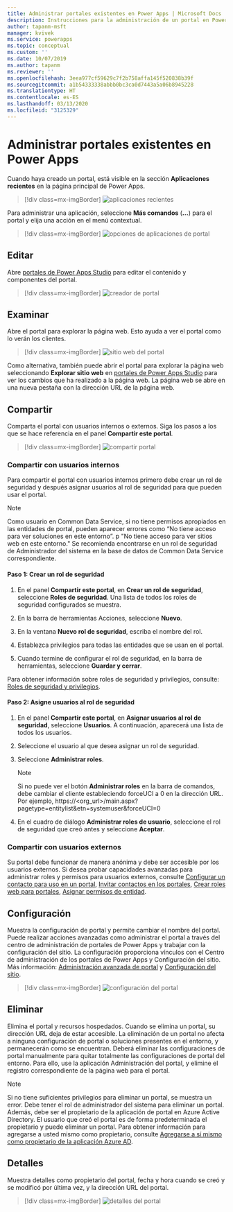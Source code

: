 ```yaml
---
title: Administrar portales existentes en Power Apps | Microsoft Docs
description: Instrucciones para la administración de un portal en Power Apps.
author: tapanm-msft
manager: kvivek
ms.service: powerapps
ms.topic: conceptual
ms.custom: ''
ms.date: 10/07/2019
ms.author: tapanm
ms.reviewer: ''
ms.openlocfilehash: 3eea977cf59629c7f2b758affa145f520838b39f
ms.sourcegitcommit: a1b54333338abbb0bc3ca0d7443a5a06b8945228
ms.translationtype: HT
ms.contentlocale: es-ES
ms.lasthandoff: 03/13/2020
ms.locfileid: "3125329"
---
```

# <a name="manage-existing-portals-in-power-apps"></a>Administrar portales existentes en Power Apps

Cuando haya creado un portal, está visible en la sección **Aplicaciones recientes** en la página principal de Power Apps.

> [!div class=mx-imgBorder]
> ![aplicaciones recientes](media/recent-apps.png "Aplicaciones recientes")  

Para administrar una aplicación, seleccione **Más comandos** (**…**) para el portal y elija una acción en el menú contextual.

> [!div class=mx-imgBorder]
> ![opciones de aplicaciones de portal](media/portal-app-options.png "Opciones de aplicaciones de portal")  

## <a name="edit"></a>Editar

Abre [portales de Power Apps Studio](portal-designer-anatomy.md) para editar el contenido y componentes del portal.  

> [!div class=mx-imgBorder]
> ![creador de portal](media/portal-maker.png "Creador de portal")  

## <a name="browse"></a>Examinar

Abre el portal para explorar la página web. Esto ayuda a ver el portal como lo verán los clientes.

> [!div class=mx-imgBorder]
> ![sitio web del portal](media/portal-website.png "Sitio web del portal")  

Como alternativa, también puede abrir el portal para explorar la página web seleccionando **Explorar sitio web** en [portales de Power Apps Studio](portal-designer-anatomy.md) para ver los cambios que ha realizado a la página web. La página web se abre en una nueva pestaña con la dirección URL de la página web.

## <a name="share"></a>Compartir

Comparta el portal con usuarios internos o externos. Siga los pasos a los que se hace referencia en el panel **Compartir este portal**.

> [!div class=mx-imgBorder]
> ![compartir portal](media/share-portal.png "Compartir portal")  

### <a name="share-with-internal-users"></a>Compartir con usuarios internos

Para compartir el portal con usuarios internos primero debe crear un rol de seguridad y después asignar usuarios al rol de seguridad para que pueden usar el portal.

> [!NOTE]
> Como usuario en Common Data Service, si no tiene permisos apropiados en las entidades de portal, pueden aparecer errores como “No tiene acceso para ver soluciones en este entorno”. p "No tiene acceso para ver sitios web en este entorno." Se recomienda encontrarse en un rol de seguridad de Administrador del sistema en la base de datos de Common Data Service correspondiente.

#### <a name="step-1-create-a-security-role"></a>Paso 1: Crear un rol de seguridad

1.  En el panel **Compartir este portal**, en **Crear un rol de seguridad**, seleccione **Roles de seguridad**. Una lista de todos los roles de seguridad configurados se muestra.

2.  En la barra de herramientas Acciones, seleccione **Nuevo**.

3.  En la ventana **Nuevo rol de seguridad**, escriba el nombre del rol.

4.  Establezca privilegios para todas las entidades que se usan en el portal.

5.  Cuando termine de configurar el rol de seguridad, en la barra de herramientas, seleccione **Guardar y cerrar**.

Para obtener información sobre roles de seguridad y privilegios, consulte: [Roles de seguridad y privilegios](https://docs.microsoft.com/power-platform/admin/security-roles-privileges).

#### <a name="step-2-assign-users-to-the-security-role"></a>Paso 2: Asigne usuarios al rol de seguridad

1.  En el panel **Compartir este portal**, en **Asignar usuarios al rol de seguridad**, seleccione **Usuarios**. A continuación, aparecerá una lista de todos los usuarios.

2.  Seleccione el usuario al que desea asignar un rol de seguridad.

3.  Seleccione **Administrar roles**.

    > [!NOTE]
    > Si no puede ver el botón **Administrar roles** en la barra de comandos, debe cambiar el cliente estableciendo forceUCI a 0 en la dirección URL. Por ejemplo, https://&lt;org\_url&gt;/main.aspx?pagetype=entitylist&etn=systemuser&forceUCI=0

4.  En el cuadro de diálogo **Administrar roles de usuario**, seleccione el rol de seguridad que creó antes y seleccione **Aceptar**.

### <a name="share-with-external-users"></a>Compartir con usuarios externos

Su portal debe funcionar de manera anónima y debe ser accesible por los usuarios externos. Si desea probar capacidades avanzadas para administrar roles y permisos para usuarios externos, consulte [Configurar un contacto para uso en un portal](configure/configure-contacts.md), [Invitar contactos en los portales](configure/invite-contacts.md), [Crear roles web para portales](configure/create-web-roles.md), [Asignar permisos de entidad](configure/assign-entity-permissions.md).  

## <a name="settings"></a>Configuración

Muestra la configuración de portal y permite cambiar el nombre del portal. Puede realizar acciones avanzadas como administrar el portal a través del centro de administración de portales de Power Apps y trabajar con la configuración del sitio. La configuración proporciona vínculos con el Centro de administración de los portales de Power Apps y Configuración del sitio. Más información: [Administración avanzada de portal](admin/admin-overview.md) y [Configuración del sitio](configure/configure-site-settings.md).  

> [!div class=mx-imgBorder]
> ![configuración del portal](media/portal-settings.png "Configuración del portal")  

## <a name="delete"></a>Eliminar

Elimina el portal y recursos hospedados. Cuando se elimina un portal, su dirección URL deja de estar accesible. La eliminación de un portal no afecta a ninguna configuración de portal o soluciones presentes en el entorno, y permanecerán como se encuentran.
Deberá eliminar las configuraciones de portal manualmente para quitar totalmente las configuraciones de portal del entorno. Para ello, use la aplicación Administración del portal, y elimine el registro correspondiente de la página web para el portal.

> [!NOTE]
> Si no tiene suficientes privilegios para eliminar un portal, se muestra un error. Debe tener el rol de administrador del sistema para eliminar un portal. Además, debe ser el propietario de la aplicación de portal en Azure Active Directory. El usuario que creó el portal es de forma predeterminada el propietario y puede eliminar un portal. Para obtener información para agregarse a usted mismo como propietario, consulte [Agregarse a sí mismo como propietario de la aplicación Azure AD](admin/admin-overview.md#add-yourself-as-an-owner-of-the-azure-ad-application).

## <a name="details"></a>Detalles

Muestra detalles como propietario del portal, fecha y hora cuando se creó y se modificó por última vez, y la dirección URL del portal.

> [!div class=mx-imgBorder]
> ![detalles del portal](media/portal-details.png "Detalles del portal")  


